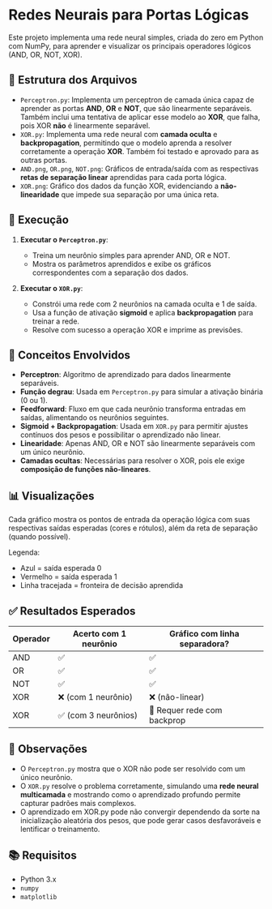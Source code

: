 # Redes Neurais para Portas Lógicas

Este projeto implementa uma rede neural simples, criada do zero em Python com NumPy, para aprender e visualizar os principais operadores lógicos (AND, OR, NOT, XOR).

## 📁 Estrutura dos Arquivos

- `Perceptron.py`: Implementa um perceptron de camada única capaz de aprender as portas **AND**, **OR** e **NOT**, que são linearmente separáveis. Também inclui uma tentativa de aplicar esse modelo ao **XOR**, que falha, pois XOR **não** é linearmente separável.
- `XOR.py`: Implementa uma rede neural com **camada oculta** e **backpropagation**, permitindo que o modelo aprenda a resolver corretamente a operação **XOR**. Também foi testado e aprovado para as outras portas.
- `AND.png`, `OR.png`, `NOT.png`: Gráficos de entrada/saída com as respectivas **retas de separação linear** aprendidas para cada porta lógica.
- `XOR.png`: Gráfico dos dados da função XOR, evidenciando a **não-linearidade** que impede sua separação por uma única reta.

## 🚀 Execução

1. **Executar o `Perceptron.py`**:
   - Treina um neurônio simples para aprender AND, OR e NOT.
   - Mostra os parâmetros aprendidos e exibe os gráficos correspondentes com a separação dos dados.

2. **Executar o `XOR.py`**:
   - Constrói uma rede com 2 neurônios na camada oculta e 1 de saída.
   - Usa a função de ativação **sigmoid** e aplica **backpropagation** para treinar a rede.
   - Resolve com sucesso a operação XOR e imprime as previsões.

## 🧠 Conceitos Envolvidos

- **Perceptron**: Algoritmo de aprendizado para dados linearmente separáveis.
- **Função degrau**: Usada em `Perceptron.py` para simular a ativação binária (0 ou 1).
- **Feedforward**: Fluxo em que cada neurônio transforma entradas em saídas, alimentando os neurônios seguintes.
- **Sigmoid + Backpropagation**: Usada em `XOR.py` para permitir ajustes contínuos dos pesos e possibilitar o aprendizado não linear.
- **Linearidade**: Apenas AND, OR e NOT são linearmente separáveis com um único neurônio.
- **Camadas ocultas**: Necessárias para resolver o XOR, pois ele exige **composição de funções não-lineares**.

## 📊 Visualizações

Cada gráfico mostra os pontos de entrada da operação lógica com suas respectivas saídas esperadas (cores e rótulos), além da reta de separação (quando possível).

Legenda:
- Azul = saída esperada 0
- Vermelho = saída esperada 1
- Linha tracejada = fronteira de decisão aprendida

## ✅ Resultados Esperados

| Operador | Acerto com 1 neurônio      | Gráfico com linha separadora? |
|----------|----------------------------|-------------------------------|
| AND      | ✅                        | ✅                            |
| OR       | ✅                        | ✅                            |
| NOT      | ✅                        | ✅                            |
| XOR      | ❌ (com 1 neurônio)       | ❌ (não-linear)               |
| XOR      | ✅ (com 3 neurônios)      | 🔁 Requer rede com backprop   |

## 📌 Observações

- O `Perceptron.py` mostra que o XOR não pode ser resolvido com um único neurônio.
- O `XOR.py` resolve o problema corretamente, simulando uma **rede neural multicamada** e mostrando como o aprendizado profundo permite capturar padrões mais complexos.
- O aprendizado em XOR.py pode não convergir dependendo da sorte na inicialização aleatória dos pesos, que pode gerar casos desfavoráveis e lentificar o treinamento.

## 📚 Requisitos

- Python 3.x
- `numpy`
- `matplotlib`

